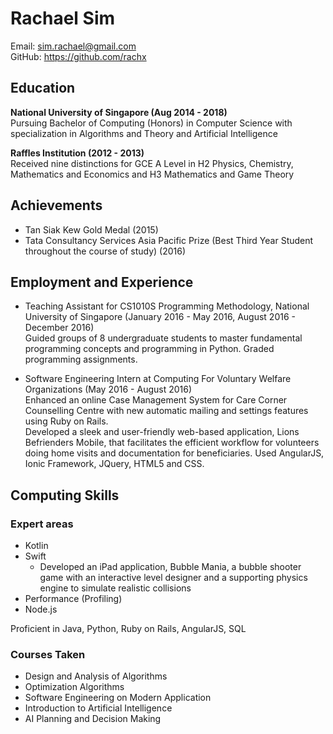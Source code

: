 # Rachael Sim

Email: sim.rachael@gmail.com  
GitHub: <https://github.com/rachx>  

## Education

__National University of Singapore (Aug 2014 - 2018)__  
Pursuing Bachelor of Computing (Honors) in Computer Science with specialization in Algorithms and Theory and Artificial Intelligence

__Raffles Institution (2012 - 2013)__  
Received nine distinctions for GCE A Level in H2 Physics, Chemistry, Mathematics and Economics and H3 Mathematics and Game Theory

## Achievements

* Tan Siak Kew Gold Medal (2015)
* Tata Consultancy Services Asia Pacific Prize (Best Third Year Student throughout the course of study) (2016)

## Employment and Experience

* Teaching Assistant for CS1010S Programming Methodology, National University of Singapore (January 2016 - May 2016, August 2016 - December 2016)  
Guided groups of 8 undergraduate students to master fundamental programming concepts and programming in Python. Graded programming assignments.

* Software Engineering Intern at Computing For Voluntary Welfare Organizations (May 2016 - August 2016)  
Enhanced an online Case Management System for Care Corner Counselling Centre with new automatic mailing and settings features using Ruby on Rails.  
Developed a sleek and user-friendly web-based application, Lions Befrienders Mobile, that facilitates the efficient workflow for volunteers doing home visits and documentation for beneficiaries. Used AngularJS, Ionic Framework, JQuery, HTML5 and CSS.

## Computing Skills

### Expert areas
* Kotlin
* Swift
  * Developed an iPad application, Bubble Mania, a bubble shooter game with an interactive level designer and a supporting physics engine to simulate realistic collisions
* Performance (Profiling)
* Node.js

Proficient in Java, Python, Ruby on Rails, AngularJS, SQL  

### Courses Taken

* Design and Analysis of Algorithms
* Optimization Algorithms
* Software Engineering on Modern Application
* Introduction to Artificial Intelligence
* AI Planning and Decision Making
